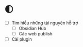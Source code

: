 # 🌓 
- [ ] Tìm hiểu những tài nguyên hỗ trợ
	- [ ] Obsidian Hub
	- [ ] Các web publish
- [ ] Cài plugin